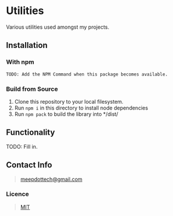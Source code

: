 # **Utilities**
Various utilities used amongst my projects.

## **Installation**
### **With npm**
```
TODO: Add the NPM Command when this package becomes available.
```
### **Build from Source**
1) Clone this repository to your local filesystem.
2) Run `npm i` in this directory to install node dependencies
3) Run `npm pack` to build the library into */dist/

## **Functionality**
TODO: Fill in.

## Contact Info
> meepdottech@gmail.com

### Licence
> [MIT](./LICENCE.md)